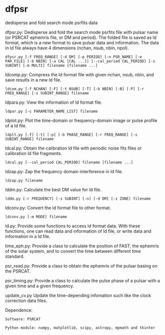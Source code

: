 # dfpsr
dedisperse and fold search mode psrfits data

dfpsr.py: 
	Dedisperse and fold the search mode psrfits file with pulsar name (or PSRCAT ephemris file, or DM and period). The folded file is saved as ld format, which is a new format to save pulsar data and information. The data in ld file always have 4 dimensions (nchan, nsub, nbin, npol).

	dfpsr.py [-f FREQ_RANGE] [-d DM] [-p PERIOD] [-n PSR_NAME] [-e PAR_FILE] [-b NBIN] [-a CAL [CAL ...]] [--cal_period CAL_PERIOD] [-s SUBINT] [-m MULTI] filename [filename ...]

ldcomp.py:
	Compress the ld format file with given nchan, nsub, nbin, and save resutls in a new ld file.

	ldcom.py [-f NCHAN] [-F] [-t NSUB] [-T] [-b NBIN] [-B] [-P] [-r FREQ_RANGE] [-s SUBINT_RANGE] filename

ldpara.py:
	View the information of ld format file.

	ldpar.py [-c PARAMETER_NAME_LIST] filename

ldplot.py:
	Plot the time-domain or frequency-domain image or pulse profile of a ld file.

	ldplt.py [-f] [-t] [-p] [-b PHASE_RANGE] [-r FREQ_RANGE] [-s SUBINT_RANGE] filename

ldcal.py:
	Obtain the calibration ld file with periodic noise fits files or calibration ld file fragments.

	ldcal.py [--cal_period CAL_PERIOD] filename [filename ...]

ldzap.py:
	Zap the frequency domain interference in ld file.

	ldzap.py filename

lddm.py:
	Calculate the best DM value for ld file.

	lddm.py [-r FREQUENCY] [-s SUBINT] [-n] [-d DM] [-z ZONE] filename

ldconv.py:
	Convert the ld format file to other format.

	ldconv.py [-m MODE] filename

ld.py:
	Provide some functions to access ld format data. With these functions, one can read data and information of ld file, or write data and information in a ld file.

time_eph.py:
	Provide a class to calculate the position of FAST, the ephemris of the solar system, and to convert the time between different time standard.

psr_read.py:
	Provide a class to obtain the ephemris of the pulsar basing on the PSRCAT.

psr_timing.py:
	Provide a class to calculate the pulse phase of a pulsar with a given time and a given frequency.
	
update_cv.py
	Update the time-depending infomation such like the clock correction data files.

Dependence: 

	Software: PSRCAT

	Python module: numpy, matplotlib, scipy, astropy, mpmath and tkinter
